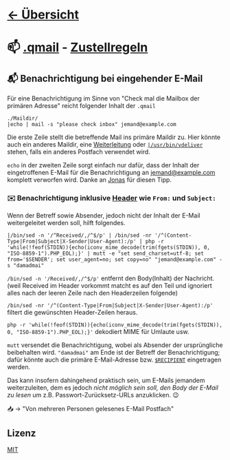 # [&larr; Übersicht](./README.md)

# :mailbox: [.qmail](https://wiki.uberspace.de/mail:dotqmail) - [Zustellregeln](http://www.qmail.org/man/man5/dot-qmail.html)

## :mailbox_with_mail: Benachrichtigung bei eingehender E-Mail
Für eine Benachrichtigung im Sinne von "Check mal die Mailbox der primären Adresse" reicht folgender Inhalt der `.qmail`
```
./Maildir/
|echo | mail -s "please check inbox" jemand@example.com
```
Die erste Zeile stellt die betreffende Mail ins primäre Maildir zu. Hier könnte auch ein anderes Maildir, eine [Weiterleitung](https://wiki.uberspace.de/mail:dotqmail#moeglichkeiten_mit_qmail-dateien) oder [`|/usr/bin/vdeliver`](https://wiki.uberspace.de/mail:vmailmgr) stehen, falls ein anderes Postfach verwendet wird.

`echo` in der zweiten Zeile sorgt einfach nur dafür, dass der Inhalt der eingetroffenen E-Mail für die Benachrichtigung an jemand@example.com komplett verworfen wird. Danke an [Jonas](https://jonaspasche.com/) für diesen Tipp.

### :envelope: Benachrichtigung inklusive [Header](https://de.wikipedia.org/wiki/Header_%28E-Mail%29) wie `From:` und `Subject:`
Wenn der Betreff sowie Absender, jedoch nicht der Inhalt der E-Mail weitergeleitet werden soll, hilft folgendes.
```
|/bin/sed -n '/^Received/,/^$/p' | /bin/sed -nr '/^(Content-Type|From|Subject|X-Sender|User-Agent):/p' | php -r 'while(!feof(STDIN)){echo(iconv_mime_decode(trim(fgets(STDIN)), 0, "ISO-8859-1").PHP_EOL);}' | mutt -e "set send_charset=utf-8; set from='$SENDER'; set user_agent=no; set copy=no" "jemand@example.com" -s "damadmai"
```
`/bin/sed -n '/Received/,/^$/p'` entfernt den Body(Inhalt) der Nachricht. (weil Received im Header vorkommt matcht es auf den Teil und ignoriert alles nach der leeren Zeile nach den Headerzeilen folgende)

`/bin/sed -nr '/^(Content-Type|From|Subject|X-Sender|User-Agent):/p'` filtert die gewünschten Header-Zeilen heraus.

`php -r 'while(!feof(STDIN)){echo(iconv_mime_decode(trim(fgets(STDIN)), 0, "ISO-8859-1").PHP_EOL);}'` dekodiert MIME für Umlaute usw.

`mutt` versendet die Benachrichtigung, wobei als Absender der ursprüngliche beibehalten wird. `"damadmai"` am Ende ist der Betreff der Benachrichtigung; dafür könnte auch die primäre E-Mail-Adresse bzw. [`$RECIPIENT`](http://www.qmail.org/man/man8/qmail-command.html) eingetragen werden.

Das kann insofern dahingehend praktisch sein, um E-Mails jemandem weiterzuleiten, dem es jedoch *nicht möglich sein soll, den Body der E-Mail zu lesen* um z.B. Passwort-Zurücksetz-URLs anzuklicken. :wink:

 :inbox_tray: &rarr; "Von mehreren Personen gelesenes E-Mail Postfach"

## Lizenz
[MIT](./LICENSE)

